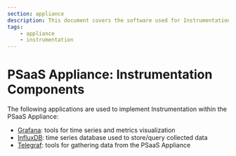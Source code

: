 ```yaml
---
section: appliance
description: This document covers the software used for Instrumentation.
tags:
    - appliance
    - instrumentation
---
```


# PSaaS Appliance: Instrumentation Components

The following applications are used to implement Instrumentation within the PSaaS Appliance:

* [Grafana](http://grafana.org/): tools for time series and metrics visualization
* [InfluxDB](https://www.influxdata.com/time-series-platform/influxdb/): time series database used to store/query collected data  
* [Telegraf](https://www.influxdata.com/time-series-platform/telegraf/): tools for gathering data from the PSaaS Appliance
